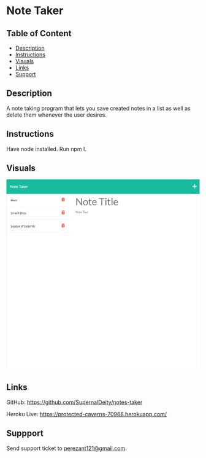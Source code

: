 # Note Taker

## Table of Content
* [Description](#description)
* [Instructions](#instructions)
* [Visuals](#visuals)
* [Links](#links)
* [Support](#support)


## Description
A note taking program that lets you save created notes in a list as well as delete them whenever the user desires. 

## Instructions
Have node installed.
Run npm I. 

## Visuals
![Note Taking Page](./public/assets/images/localhost_3001_notes.png)

## Links
GitHub: https://github.com/SupernalDeity/notes-taker

Heroku Live: https://protected-caverns-70968.herokuapp.com/

## Suppport
Send support ticket to perezant121@gmail.com.